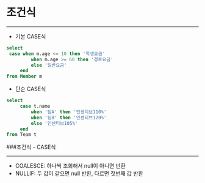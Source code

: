 # 조건식
***
* 기본 CASE식
```sql
select
 case when m.age <= 10 then '학생요금'
         when m.age >= 60 then '경로요금'
         else '일반요금'
     end
from Member m
```
* 단순 CASE식
```sql
select
     case t.name
         when '팀A' then '인센티브110%'
         when '팀B' then '인센티브120%'
         else '인센티브105%'
     end
from Team t
```
###조건식 - CASE식
***
* COALESCE: 하나씩 조회해서 null이 아니면 반환
* NULLIF: 두 값이 같으면 null 반환, 다르면 첫번째 값 반환
